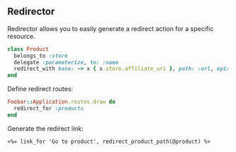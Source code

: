Redirector
--------

Redirector allows you to easily generate a redirect action
for a specific resource.

``` ruby
class Product
  belongs_to :store
  delegate :parameterize, to: :name
  redirect_with base: -> x { x.store.affiliate_uri }, path: :url, epi: :parameterize
end
```

Define redirect routes:

``` ruby
Foobar::Application.routes.draw do
  redirect_for :products
end
```

Generate the redirect link:

``` erb
<%= link_for 'Go to product', redirect_product_path(@product) %>
```